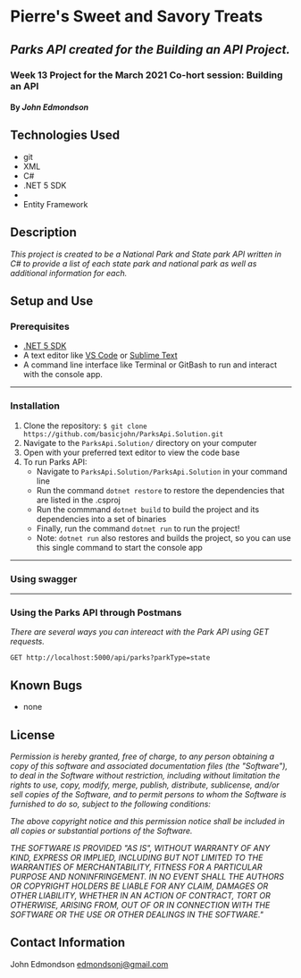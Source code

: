 # Pierre's Sweet and Savory Treats

## _Parks API created for the Building an API Project._

### Week 13 Project for the March 2021 Co-hort session: Building an API

#### By _**John Edmondson**_

## Technologies Used

- git
- XML
- C#
- .NET 5 SDK
-
- Entity Framework

## Description

_This project is created to be a National Park and State park API written in C# to provide a list of each state park and national park as well as additional information for each._

## Setup and Use

### Prerequisites

- [.NET 5 SDK](https://dotnet.microsoft.com/download/dotnet/5.0/)
- A text editor like [VS Code](https://code.visualstudio.com/) or [Sublime Text](https://www.sublimetext.com/)
- A command line interface like Terminal or GitBash to run and interact with the console app.

---

### Installation

1. Clone the repository: `$ git clone https://github.com/basicjohn/ParksApi.Solution.git`
2. Navigate to the `ParksApi.Solution/` directory on your computer
3. Open with your preferred text editor to view the code base
4. To run Parks API:
   - Navigate to `ParksApi.Solution/ParksApi.Solution` in your command line
   - Run the command `dotnet restore` to restore the dependencies that are listed in the .csproj
   - Run the commmand `dotnet build` to build the project and its dependencies into a set of binaries
   - Finally, run the command `dotnet run` to run the project!
   - Note: `dotnet run` also restores and builds the project, so you can use this single command to start the console app

---

### Using swagger

---

### Using the Parks API through Postmans

_There are several ways you can intereact with the Park API using GET requests._

```
GET http://localhost:5000/api/parks?parkType=state
```

<!-- ### Database Creation Instructions

1. Open MySql WorkBench application
2. On the Administration tab click 'Data Import/Restore' menu item
3. Select radio button for 'Import from Self-Contained File'
4. Click the two dots to select the export file title john_edmondson.sql dump file from this project root directory
5. Click on 'New' and name the database schema john_edmondson
6. Click 'Start Import' button -->

## Known Bugs

- none

## License

_Permission is hereby granted, free of charge, to any person obtaining a copy of this software and associated documentation files (the "Software"), to deal in the Software without restriction, including without limitation the rights to use, copy, modify, merge, publish, distribute, sublicense, and/or sell copies of the Software, and to permit persons to whom the Software is furnished to do so, subject to the following conditions:_

_The above copyright notice and this permission notice shall be included in all copies or substantial portions of the Software._

_THE SOFTWARE IS PROVIDED "AS IS", WITHOUT WARRANTY OF ANY KIND, EXPRESS OR IMPLIED, INCLUDING BUT NOT LIMITED TO THE WARRANTIES OF MERCHANTABILITY, FITNESS FOR A PARTICULAR PURPOSE AND NONINFRINGEMENT. IN NO EVENT SHALL THE AUTHORS OR COPYRIGHT HOLDERS BE LIABLE FOR ANY CLAIM, DAMAGES OR OTHER LIABILITY, WHETHER IN AN ACTION OF CONTRACT, TORT OR OTHERWISE, ARISING FROM, OUT OF OR IN CONNECTION WITH THE SOFTWARE OR THE USE OR OTHER DEALINGS IN THE SOFTWARE."_

## Contact Information

John Edmondson edmondsonj@gmail.com
